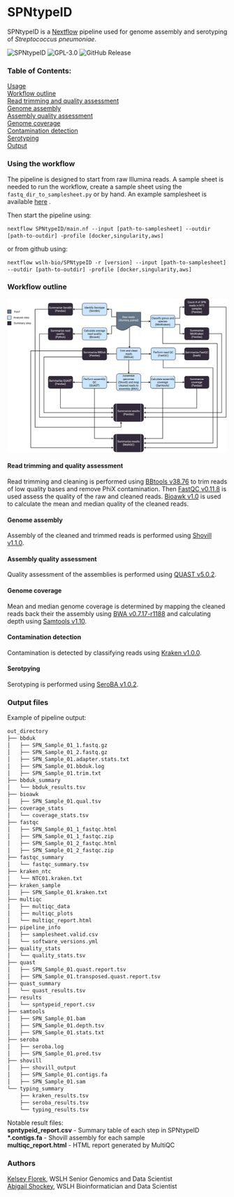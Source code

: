 # SPNtypeID

SPNtypeID is a [Nextflow](https://www.nextflow.io/) pipeline used for genome assembly and serotyping of *Streptococcus pneumoniae*.

![SPNtypeID](https://github.com/wslh-bio/SPNtypeID/actions/workflows/workflow_test.yml/badge.svg)
![GPL-3.0](https://img.shields.io/github/license/wslh-bio/SPNtypeID)
![GitHub Release](https://img.shields.io/github/release/wslh-bio/SPNtypeID)

### Table of Contents:
[Usage](#using-the-workflow)  
[Workflow outline](#workflow-outline)  
[Read trimming and quality assessment](#read-trimming-and-quality-assessment)  
[Genome assembly](#genome-assembly)  
[Assembly quality assessment](#assembly-quality-assessment)  
[Genome coverage](#genome-coverage)  
[Contamination detection](#contamination-detection)  
[Serotyping](#serotpying)                                                                                                                                   
[Output](#output-files)  

### Using the workflow
The pipeline is designed to start from raw Illumina reads. A sample sheet is needed to run the workflow, create a sample sheet using the `fastq_dir_to_samplesheet.py` or by hand. An example samplesheet is available [here](https://raw.githubusercontent.com/wslh-bio/SPNtypeID/main/samplesheets/test.csv) . 

Then start the pipeline using:
```
nextflow SPNtypeID/main.nf --input [path-to-samplesheet] --outdir [path-to-outdir] -profile [docker,singularity,aws]
```
or from github using:
```
nextflow wslh-bio/SPNtypeID -r [version] --input [path-to-samplesheet] --outdir [path-to-outdir] -profile [docker,singularity,aws]
```

### Workflow outline

<img src ='/assets/SPNtypeID.jpg'>

#### Read trimming and quality assessment
Read trimming and cleaning is performed using [BBtools v38.76](https://jgi.doe.gov/data-and-tools/bbtools/) to trim reads of low quality bases and remove PhiX contamination. Then [FastQC v0.11.8](https://www.bioinformatics.babraham.ac.uk/projects/fastqc/) is used assess the quality of the raw and cleaned reads. [Bioawk v1.0](https://github.com/lh3/bioawk) is used to calculate the mean and median quality of the cleaned reads.

#### Genome assembly
Assembly of the cleaned and trimmed reads is performed using [Shovill v1.1.0](https://github.com/tseemann/shovill).

#### Assembly quality assessment
Quality assessment of the assemblies is performed using [QUAST v5.0.2](http://bioinf.spbau.ru/quast).

#### Genome coverage
Mean and median genome coverage is determined by mapping the cleaned reads back their the assembly using [BWA v0.7.17-r1188](http://bio-bwa.sourceforge.net/) and calculating depth using [Samtools v1.10](http://www.htslib.org/).

#### Contamination detection
Contamination is detected by classifying reads using [Kraken v1.0.0](https://ccb.jhu.edu/software/kraken2/).

#### Serotpying
Serotyping is performed using [SeroBA v1.0.2](https://github.com/sanger-pathogens/seroba).

### Output files
Example of pipeline output:
```
out_directory
├── bbduk
│   ├── SPN_Sample_01_1.fastq.gz
│   ├── SPN_Sample_01_2.fastq.gz
│   ├── SPN_Sample_01.adapter.stats.txt
│   ├── SPN_Sample_01.bbduk.log
│   ├── SPN_Sample_01.trim.txt
├── bbduk_summary
│   └── bbduk_results.tsv
├── bioawk
│   ├── SPN_Sample_01.qual.tsv
├── coverage_stats
│   └── coverage_stats.tsv
├── fastqc
│   ├── SPN_Sample_01_1_fastqc.html
│   ├── SPN_Sample_01_1_fastqc.zip
│   ├── SPN_Sample_01_2_fastqc.html
│   ├── SPN_Sample_01_2_fastqc.zip
├── fastqc_summary
│   └── fastqc_summary.tsv
├── kraken_ntc
│   └── NTC01.kraken.txt
├── kraken_sample
│   ├── SPN_Sample_01.kraken.txt
├── multiqc
│   ├── multiqc_data
│   ├── multiqc_plots
│   └── multiqc_report.html
├── pipeline_info
│   ├── samplesheet.valid.csv
│   └── software_versions.yml
├── quality_stats
│   └── quality_stats.tsv
├── quast
│   ├── SPN_Sample_01.quast.report.tsv
│   ├── SPN_Sample_01.transposed.quast.report.tsv
├── quast_summary
│   └── quast_results.tsv
├── results
│   └── spntypeid_report.csv
├── samtools
│   ├── SPN_Sample_01.bam
│   ├── SPN_Sample_01.depth.tsv
│   ├── SPN_Sample_01.stats.txt
├── seroba
│   ├── seroba.log
│   ├── SPN_Sample_01.pred.tsv
├── shovill
│   ├── shovill_output
│   ├── SPN_Sample_01.contigs.fa
│   ├── SPN_Sample_01.sam
└── typing_summary
    ├── kraken_results.tsv
    ├── seroba_results.tsv
    └── typing_results.tsv
```
Notable result files:  
**spntypeid_report.csv** - Summary table of each step in SPNtypeID  
**\*.contigs.fa** - Shovill assembly for each sample  
**multiqc_report.html** - HTML report generated by MultiQC 

### Authors
[Kelsey Florek](https://github.com/k-florek), WSLH Senior Genomics and Data Scientist  
[Abigail Shockey](https://github.com/AbigailShockey), WSLH Bioinformatician and Data Scientist
